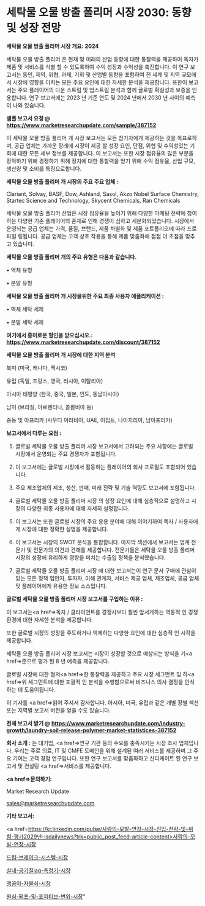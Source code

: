 # 세탁물 오물 방출 폴리머 시장 2030: 동향 및 성장 전망

<strong>세탁물 오물 방출 폴리머 시장 개요: 2024</strong>

세탁물 오물 방출 폴리머 은 현재 및 미래의 산업 동향에 대한 통찰력을 제공하여 독자가 제품 및 서비스를 식별 할 수 있도록하여 수익 성장과 수익성을 촉진합니다. 이 연구 보고서는 동인, 제약, 위협, 과제, 기회 및 산업별 동향을 포함하여 전 세계 및 지역 규모에서 시장에 영향을 미치는 모든 주요 요인에 대한 자세한 분석을 제공합니다. 또한이 보고서는 주요 플레이어의 다운 스트림 및 업스트림 분석과 함께 글로벌 확실성과 보증을 인용합니다. 연구 보고서에는 2023 년 기준 연도 및 2024 년에서 2030 년 사이의 예측이 나와 있습니다.



<strong>샘플 보고서 요청 @ <a href=https://www.marketresearchupdate.com/sample/387152>https://www.marketresearchupdate.com/sample/387152</a></strong>

이 세탁물 오물 방출 폴리머 개 시장 보고서는 모든 참가자에게 제공하는 것을 목표로하며, 공급 업체는 가까운 장래에 시장이 제공 할 성장 요인, 단점, 위협 및 수익성있는 기회에 대한 모든 세부 정보를 제공합니다. 이 보고서는 또한 시장 점유율의 많은 부분을 장악하기 위해 경쟁하기 위해 정치에 대한 통찰력을 얻기 위해 수익 점유율, 산업 규모, 생산량 및 소비를 특징으로합니다.



<strong>세탁물 오물 방출 폴리머 개 시장의 주요 주요 업체 :</strong>

Clariant, Solvay, BASF, Dow, Ashland, Sasol, Akzo Nobel Surface Chemistry, Startec Science and Technology, Skycent Chemicals, Ran Chemicals

세탁물 오물 방출 폴리머 산업은 시장 점유율을 높이기 위해 다양한 마케팅 전략에 참여하는 다양한 기존 플레이어의 존재로 인해 경쟁이 심하고 세분화되었습니다. 시장에서 운영되는 공급 업체는 가격, 품질, 브랜드, 제품 차별화 및 제품 포트폴리오에 따라 프로파일 링됩니다. 공급 업체는 고객 상호 작용을 통해 제품 맞춤화에 점점 더 초점을 맞추고 있습니다.



<strong>세탁물 오물 방출 폴리머 개의 주요 유형은 다음과 같습니다.</strong>

• 액체 유형

• 분말 유형



<strong>세탁물 오물 방출 폴리머 개 시장을위한 주요 최종 사용자 애플리케이션 :</strong>

• 액체 세탁 세제

• 분말 세탁 세제



<strong>여기에서 흥미로운 할인을 받으십시오.: <a href=https://www.marketresearchupdate.com/discount/387152>https://www.marketresearchupdate.com/discount/387152</a></strong>



<strong>세탁물 오물 방출 폴리머 개 시장에 대한 지역 분석</strong>

북미 (미국, 캐나다, 멕시코)

유럽 (독일, 프랑스, 영국, 러시아, 이탈리아)

아시아 태평양 (한국, 중국, 일본, 인도, 동남아시아)

남미 (브라질, 아르헨티나, 콜롬비아 등)

중동 및 아프리카 (사우디 아라비아, UAE, 이집트, 나이지리아, 남아프리카)



<strong>보고서에서 다루는 요점 :</strong>

1. 글로벌 세탁물 오물 방출 폴리머 시장 보고서에서 고려되는 주요 사항에는 글로벌 시장에서 운영되는 주요 경쟁자가 포함됩니다.

2. 이 보고서에는 글로벌 시장에서 활동하는 플레이어의 회사 프로필도 포함되어 있습니다.

3. 주요 제조업체의 제조, 생산, 판매, 미래 전략 및 기술 역량도 보고서에 포함됩니다.

4. 글로벌 세탁물 오물 방출 폴리머 시장 의 성장 요인에 대해 심층적으로 설명하고 시장의 다양한 최종 사용자에 대해 자세히 설명합니다.

5. 이 보고서는 또한 글로벌 시장의 주요 응용 분야에 대해 이야기하여 독자 / 사용자에게 시장에 대한 정확한 설명을 제공합니다.

6. 이 보고서는 시장의 SWOT 분석을 통합합니다. 마지막 섹션에서 보고서는 업계 전문가 및 전문가의 의견과 견해를 제공합니다. 전문가들은 세탁물 오물 방출 폴리머 시장의 성장에 유리하게 영향을 미치는 수출입 정책을 분석했습니다.

7. 글로벌 세탁물 오물 방출 폴리머 시장 에 대한 보고서는이 연구 문서 구매에 관심이있는 모든 정책 입안자, 투자자, 이해 관계자, 서비스 제공 업체, 제조업체, 공급 업체 및 플레이어에게 유용한 정보 소스입니다.



<strong>글로벌 세탁물 오물 방출 폴리머 시장 보고서를 구입하는 이유 :</strong>

이 보고서는<a href=>독자 / 클</a>라이언트를 경쟁사보다 훨씬 앞서게하는 역동적 인 경쟁 환경에 대한 자세한 분석을 제공합니다.

또한 글로벌 시장의 성장을 주도하거나 억제하는 다양한 요인에 대한 심층적 인 시각을 제공합니다.

세탁물 오물 방출 폴리머 시장 보고서는 시장이 성장할 것으로 예상되는 방식을 기<a href=>준으로</a> 평가 된 8 년 예측을 제공합니다.

글로벌 시장에 대한 철저<a href=>한 통찰력</a>을 제공하고 주요 시장 세그먼트 및 하<a href=>위 세그</a>먼트에 대한 포괄적 인 분석을 수행함으로써 비즈니스 의사 결정을 인식하는 데 도움이됩니다.

이 기사를 <a href=>읽어 주</a>셔서 감사합니다. 아시아, 미국, 유럽과 같은 개별 장별 섹션 또는 지역별 보고서 버전을 얻을 수도 있습니다.



<strong>전체 보고서 받기 @ <a href=https://www.marketresearchupdate.com/industry-growth/laundry-soil-release-polymer-market-statistices-387152>https://www.marketresearchupdate.com/industry-growth/laundry-soil-release-polymer-market-statistices-387152</a></strong>



<strong>회사 소개 :</strong>
는 대기업, <a href=>연구 기</a>관 등의 수요를 충족시키는 시장 조사 업체입니다. 우리는 주로 의료, IT 및 CMFE 도메인을 위해 설계된 여러 서비스를 제공하며 그 주요 기여는 고객 경험 연구입니다. 또한 연구 보고서를 맞춤화하고 신디케이트 된 연구 보고서 및 컨설팅 <a href=>서비</a>스를 제공합니다.



<strong><a href=>문의하기:</a></strong>

Market Research Update

sales@marketresearchupdate.com



<strong>기타 보고서:</strong>

<a href=https://kr.linkedin.com/pulse/사람의-모발-연장-시장-진입-전략-및-위험-평가2029년-isdailynews?trk=public_post_feed-article-content>사람의-모발-연장-시장</a>

<a href=https://www.linkedin.com/pulse/드럼-브레이크-시스템-시장-현재-및-미래-성장-2029-analytics-avenue-adventures-24-ana-amftf/>드럼-브레이크-시스템-시장</a>

<a href=https://www.linkedin.com/pulse/실내-공기질iaq-측정기-시장-현재-및-미래-성장-2029-survey-spotlight-pro-24-analysis-3nl2f/>실내-공기질iaq-측정기-시장</a>

<a href=https://www.linkedin.com/pulse/맹꽁이-자물쇠-시장-세분화-연구-및-목표-고객2029년-isdailynews-mszlf/>맹꽁이-자물쇠-시장</a>

<a href=https://www.linkedin.com/pulse/원심-펌프-및-포지티브-변위-시장-경쟁-분석-성장-잠재력-2030-isdailynews-vruvf/>원심-펌프-및-포지티브-변위-시장</a>"

